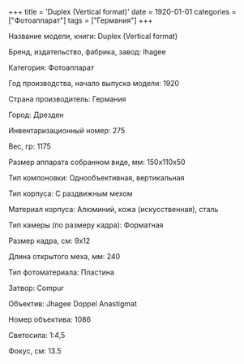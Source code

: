 +++
title = 'Duplex (Vertical format)'
date = 1920-01-01
categories = ["Фотоаппарат"]
tags = ["Германия"]
+++

Название модели, книги: Duplex (Vertical format)

Бренд, издательство, фабрика, завод: Ihagee

Категория: Фотоаппарат

Год производства, начало выпуска модели: 1920

Страна производитель: Германия

Город: Дрезден

Инвентаризационный номер: 275

Вес, гр: 1175

Размер аппарата  собранном виде, мм: 150х110х50

Тип компоновки: Однообъективная, вертикальная

Тип корпуса: С раздвижным мехом

Материал корпуса: Алюминий, кожа (искусственная), сталь

Тип камеры (по размеру кадра): Форматная

Размер кадра, см: 9х12

Длина открытого меха, мм: 240

Тип фотоматериала: Пластина

Затвор: Compur

Объектив: Jhagee Doppel Anastigmat

Номер объектива: 1086

Светосила: 1:4,5

Фокус, см: 13.5

